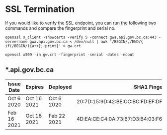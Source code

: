 
# SSL Termination

If you would like to verify the SSL endpoint, you can run the following two commands and compare the fingerprint and serial no.

```
openssl s_client -showcerts -verify 5 -connect gwa.api.gov.bc.ca:443 -servername gwa.api.gov.bc.ca < /dev/null | awk '/BEGIN/,/END/{ if(/BEGIN/){a++}; print}' > gw.crt

openssl x509 -in gw.crt -fingerprint -serial -dates -noout
```

## *.api.gov.bc.ca

| Issue Date  | Expires     | Deployed    | SHA1 Fingerprint                                            | Serial No.                       |
|-------------|-------------|-------------|-------------------------------------------------------------|----------------------------------|
| Oct 6 2020  | Oct 16 2021 | Oct 6 2020  | 20:7D:15:9D:42:BE:CC:BC:FD:EF:DF:13:77:C7:25:A3:A4:72:45:05 | 7876EB597E14F728C8455504177D3BC9 |
| Feb 16 2021 | Oct 16 2021 | Feb 22 2021 | 4D:EA:CE:C4:0A:73:67:D3:B4:03:F6:63:C4:E1:67:2C:47:9D:EA:82 | 3B5849D8A670251A3C20EA7859BDF996 |

